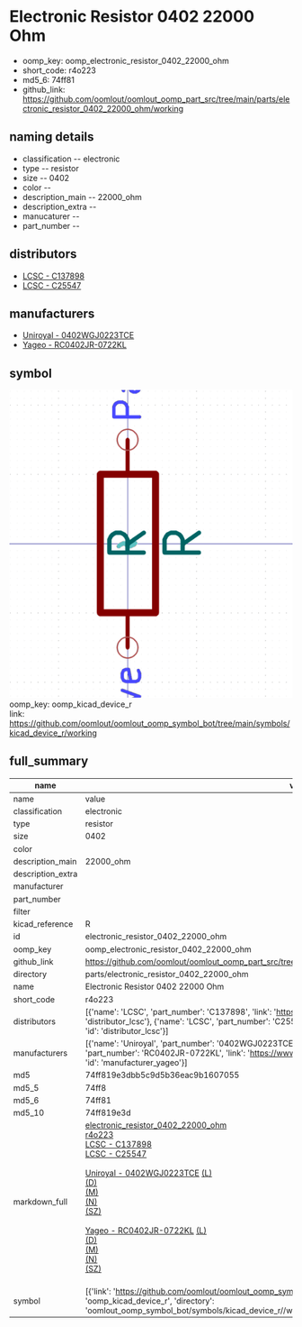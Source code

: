 # Electronic Resistor 0402 22000 Ohm

  
* oomp_key: oomp_electronic_resistor_0402_22000_ohm 
* short_code: r4o223
* md5_6: 74ff81  
* github_link: https://github.com/oomlout/oomlout_oomp_part_src/tree/main/parts/electronic_resistor_0402_22000_ohm/working  
## naming details
* classification -- electronic
* type -- resistor
* size -- 0402
* color -- 
* description_main -- 22000_ohm
* description_extra -- 
* manucaturer -- 
* part_number -- 

## distributors
* [LCSC - C137898](https://lcsc.com/product-detail/C137898.html)  
* [LCSC - C25547](https://lcsc.com/product-detail/C25547.html)  

## manufacturers
* [Uniroyal - 0402WGJ0223TCE]()  
* [Yageo - RC0402JR-0722KL](https://www.yageo.com/en/Chart/Download/pdf/RC0402JR-0722KL)  

## symbol

![](symbol/0/working/working_600.png)  
oomp_key: oomp_kicad_device_r  
link: https://github.com/oomlout/oomlout_oomp_symbol_bot/tree/main/symbols/kicad_device_r/working  


## full_summary
| name | value | 
| --- | --- | 
| name | value | 
| classification | electronic | 
| type | resistor | 
| size | 0402 | 
| color |  | 
| description_main | 22000_ohm | 
| description_extra |  | 
| manufacturer |  | 
| part_number |  | 
| filter |  | 
| kicad_reference | R | 
| id | electronic_resistor_0402_22000_ohm | 
| oomp_key | oomp_electronic_resistor_0402_22000_ohm | 
| github_link | https://github.com/oomlout/oomlout_oomp_part_src/tree/main/parts/electronic_resistor_0402_22000_ohm/working | 
| directory | parts/electronic_resistor_0402_22000_ohm | 
| name | Electronic Resistor 0402 22000 Ohm | 
| short_code | r4o223 | 
| distributors | [{'name': 'LCSC', 'part_number': 'C137898', 'link': 'https://lcsc.com/product-detail/C137898.html', 'id': 'distributor_lcsc'}, {'name': 'LCSC', 'part_number': 'C25547', 'link': 'https://lcsc.com/product-detail/C25547.html', 'id': 'distributor_lcsc'}] | 
| manufacturers | [{'name': 'Uniroyal', 'part_number': '0402WGJ0223TCE', 'link': '', 'id': 'manufacturer_uniroyal'}, {'name': 'Yageo', 'part_number': 'RC0402JR-0722KL', 'link': 'https://www.yageo.com/en/Chart/Download/pdf/RC0402JR-0722KL', 'id': 'manufacturer_yageo'}] | 
| md5 | 74ff819e3dbb5c9d5b36eac9b1607055 | 
| md5_5 | 74ff8 | 
| md5_6 | 74ff81 | 
| md5_10 | 74ff819e3d | 
| markdown_full | [electronic_resistor_0402_22000_ohm](https://github.com/oomlout/oomlout_oomp_part_src/tree/main/parts/electronic_resistor_0402_22000_ohm/working)<br>[r4o223](https://github.com/oomlout/oomlout_oomp_part_src/tree/main/parts/electronic_resistor_0402_22000_ohm/working)<br>[LCSC - C137898<br>](https://lcsc.com/product-detail/C137898.html)[LCSC - C25547<br>](https://lcsc.com/product-detail/C25547.html)<br>[Uniroyal - 0402WGJ0223TCE]() [(L)<br>](https://www.lcsc.com/search?q=0402WGJ0223TCE)[(D)<br>](https://www.digikey.com/en/products?,keywords=0402WGJ0223TCE)[(M)<br>](https://www.mouser.com/Search/Refine?Keyword=0402WGJ0223TCE)[(N)<br>](https://www.newark.com/search?st=0402WGJ0223TCE)[(SZ)<br>](https://so.szlcsc.com/global.html?k=0402WGJ0223TCE)<br>[Yageo - RC0402JR-0722KL](https://www.yageo.com/en/Chart/Download/pdf/RC0402JR-0722KL) [(L)<br>](https://www.lcsc.com/search?q=RC0402JR-0722KL)[(D)<br>](https://www.digikey.com/en/products?,keywords=RC0402JR-0722KL)[(M)<br>](https://www.mouser.com/Search/Refine?Keyword=RC0402JR-0722KL)[(N)<br>](https://www.newark.com/search?st=RC0402JR-0722KL)[(SZ)<br>](https://so.szlcsc.com/global.html?k=RC0402JR-0722KL)<br> | 
| symbol | [{'link': 'https://github.com/oomlout/oomlout_oomp_symbol_bot/tree/main/symbols/kicad_device_r', 'oomp_key': 'oomp_kicad_device_r', 'directory': 'oomlout_oomp_symbol_bot/symbols/kicad_device_r//working/working.kicad_sym'}] | 
